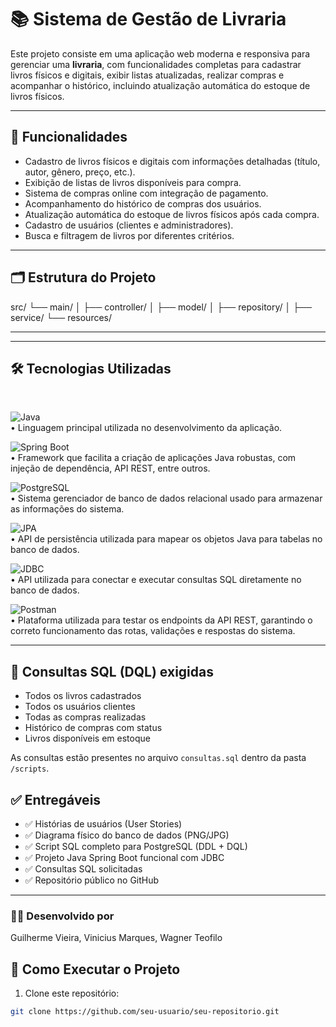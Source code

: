 # 📚 Sistema de Gestão de Livraria

Este projeto consiste em uma aplicação web moderna e responsiva para gerenciar uma **livraria**, com funcionalidades completas para cadastrar livros físicos e digitais, exibir listas atualizadas, realizar compras e acompanhar o histórico, incluindo atualização automática do estoque de livros físicos.

---

## 📌 Funcionalidades

- Cadastro de livros físicos e digitais com informações detalhadas (título, autor, gênero, preço, etc.).
- Exibição de listas de livros disponíveis para compra.
- Sistema de compras online com integração de pagamento.
- Acompanhamento do histórico de compras dos usuários.
- Atualização automática do estoque de livros físicos após cada compra.
- Cadastro de usuários (clientes e administradores).
- Busca e filtragem de livros por diferentes critérios.

---

## 🗂️ Estrutura do Projeto


src/
└── main/
│ ├── controller/
│ ├── model/
│ ├── repository/
│ ├── service/
└── resources/


---


---

## 🛠️ Tecnologias Utilizadas

<br>

![Java](https://img.shields.io/badge/Java-ED8B00?style=for-the-badge&logo=java&logoColor=white)  
• Linguagem principal utilizada no desenvolvimento da aplicação.

![Spring Boot](https://img.shields.io/badge/Spring%20Boot-6DB33F?style=for-the-badge&logo=spring-boot&logoColor=white)  
• Framework que facilita a criação de aplicações Java robustas, com injeção de dependência, API REST, entre outros.

![PostgreSQL](https://img.shields.io/badge/PostgreSQL-316192?style=for-the-badge&logo=postgresql&logoColor=white)  
• Sistema gerenciador de banco de dados relacional usado para armazenar as informações do sistema.

![JPA](https://img.shields.io/badge/JPA-007396?style=for-the-badge&logo=hibernate&logoColor=white)  
• API de persistência utilizada para mapear os objetos Java para tabelas no banco de dados.

![JDBC](https://img.shields.io/badge/JDBC-003B57?style=for-the-badge&logo=oracle&logoColor=white)  
• API utilizada para conectar e executar consultas SQL diretamente no banco de dados.

![Postman](https://img.shields.io/badge/Postman-FF6C37?style=for-the-badge&logo=postman&logoColor=white)  
• Plataforma utilizada para testar os endpoints da API REST, garantindo o correto funcionamento das rotas, validações e respostas do sistema.

---
## 📄 Consultas SQL (DQL) exigidas

- Todos os livros cadastrados
- Todos os usuários clientes
- Todas as compras realizadas
- Histórico de compras com status
- Livros disponíveis em estoque

As consultas estão presentes no arquivo `consultas.sql` dentro da pasta `/scripts`.

## ✅ Entregáveis

- ✅ Histórias de usuários (User  Stories)
- ✅ Diagrama físico do banco de dados (PNG/JPG)
- ✅ Script SQL completo para PostgreSQL (DDL + DQL)
- ✅ Projeto Java Spring Boot funcional com JDBC
- ✅ Consultas SQL solicitadas
- ✅ Repositório público no GitHub


---

### 👨‍💻 Desenvolvido por

Guilherme Vieira, Vinicius Marques, Wagner Teofilo 


## 🧠 Como Executar o Projeto

1. Clone este repositório:

```bash
git clone https://github.com/seu-usuario/seu-repositorio.git

